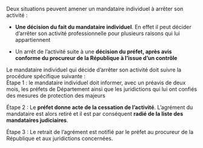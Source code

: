 Deux situations peuvent amener un mandataire individuel à arrêter son activité :

- **Une décision du fait du mandataire individuel**. En effet il peut décider d’arrêter son activité professionnelle pour plusieurs raisons qui lui appartiennent

- Un arrêt de l’activité suite à une **décision du préfet, après avis conforme du procureur de la République à l’issue d’un contrôle**

Le mandataire individuel qui décide d’arrêter son activité doit suivre la procédure spécifique suivante :
<br/>
Étape 1 : le mandataire individuel doit informer, avec un préavis de deux mois, les préfets de Département ainsi que les juridictions qui lui ont confiés des mesures de protection des majeurs
<br/>

Étape 2 : Le **préfet donne acte de la cessation de l’activité**. L’agrément du mandataire est alors retiré et il est par conséquent **radié de la liste des mandataires judiciaires**.
<br/>

Étape 3 : Le retrait de l’agrément est notifié par le préfet au procureur de la République et aux juridictions concernées.

